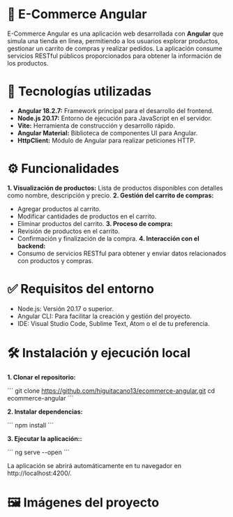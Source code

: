 # 🛒 E-Commerce Angular
E-Commerce Angular es una aplicación web desarrollada con **Angular** que simula una tienda en línea, permitiendo a los usuarios explorar productos, gestionar un carrito de compras y realizar pedidos. La aplicación consume servicios RESTful públicos proporcionados para obtener la información de los productos.

# 🚀 Tecnologías utilizadas
- **Angular 18.2.7:** Framework principal para el desarrollo del frontend.
- **Node.js 20.17:** Entorno de ejecución para JavaScript en el servidor.
- **Vite:** Herramienta de construcción y desarrollo rápido.
- **Angular Material:** Biblioteca de componentes UI para Angular.
- **HttpClient:** Módulo de Angular para realizar peticiones HTTP.

# ⚙️ Funcionalidades
**1. Visualización de productos:** Lista de productos disponibles con detalles como nombre, descripción y precio.
**2. Gestión del carrito de compras:**
  - Agregar productos al carrito.
  - Modificar cantidades de productos en el carrito.
  - Eliminar productos del carrito.
**3. Proceso de compra:**
  - Revisión de productos en el carrito.
  - Confirmación y finalización de la compra.
**4. Interacción con el backend:**
- Consumo de servicios RESTful para obtener y enviar datos relacionados con productos y compras.

# ✅ Requisitos del entorno
- Node.js: Versión 20.17 o superior.
- Angular CLI: Para facilitar la creación y gestión del proyecto.
- IDE: Visual Studio Code, Sublime Text, Atom o el de tu preferencia.

# 🛠️ Instalación y ejecución local
**1. Clonar el repositorio:**

´´´
git clone https://github.com/higuitacano13/ecommerce-angular.git
cd ecommerce-angular
´´´

**2. Instalar dependencias:**

´´´
npm install
´´´

**3. Ejecutar la aplicación::**

´´´
ng serve --open
´´´

La aplicación se abrirá automáticamente en tu navegador en http://localhost:4200/.

# 🖼️ Imágenes del proyecto

